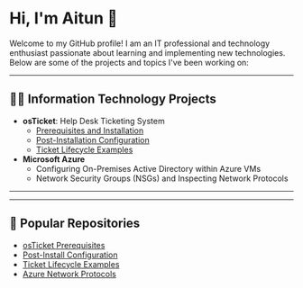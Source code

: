 
# Hi, I'm Aitun 👋
Welcome to my GitHub profile! I am an IT professional and technology enthusiast passionate about learning and implementing new technologies. Below are some of the projects and topics I've been working on:

---

## 👨‍💻 Information Technology Projects
- **osTicket**: Help Desk Ticketing System
  - [Prerequisites and Installation](#)
  - [Post-Installation Configuration](#)
  - [Ticket Lifecycle Examples](#)
- **Microsoft Azure**
  - Configuring On-Premises Active Directory within Azure VMs
  - Network Security Groups (NSGs) and Inspecting Network Protocols

---



---

## 🚀 Popular Repositories
- [osTicket Prerequisites](#)
- [Post-Install Configuration](#)
- [Ticket Lifecycle Examples](#)
- [Azure Network Protocols](#)





